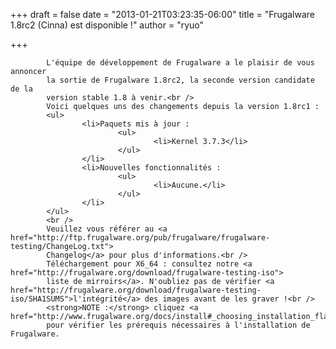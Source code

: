 
+++
draft = false
date = "2013-01-21T03:23:35-06:00"
title = "Frugalware 1.8rc2 (Cinna) est disponible !"
author = "ryuo"

+++

            L'équipe de développement de Frugalware a le plaisir de vous annoncer
            la sortie de Frugalware 1.8rc2, la seconde version candidate de la
            version stable 1.8 à venir.<br />
            Voici quelques uns des changements depuis la version 1.8rc1 :
            <ul>
                    <li>Paquets mis à jour :
                            <ul>
                                    <li>Kernel 3.7.3</li>
                            </ul>
                    </li>
                    <li>Nouvelles fonctionnalités :
                            <ul>
                                    <li>Aucune.</li>
                            </ul>
                    </li>
            </ul>
            <br />
            Veuillez vous référer au <a href="http://ftp.frugalware.org/pub/frugalware/frugalware-testing/ChangeLog.txt">
            Changelog</a> pour plus d'informations.<br />
            Téléchargement pour X6_64 : consultez notre <a href="http://frugalware.org/download/frugalware-testing-iso">
            liste de mirroirs</a>. N'oubliez pas de vérifier <a href="http://frugalware.org/download/frugalware-testing-iso/SHA1SUMS">l'intégrité</a> des images avant de les graver !<br />
            <strong>NOTE :</strong> cliquez <a href="http://www.frugalware.org/docs/install#_choosing_installation_flavor">ici</a>
            pour vérifier les prérequis nécessaires à l'installation de Frugalware.
            
    